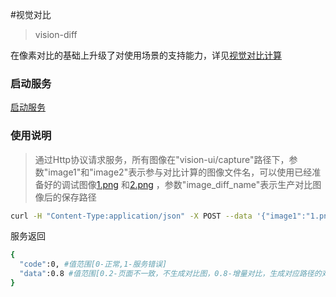 #视觉对比

> vision-diff

在像素对比的基础上升级了对使用场景的支持能力，详见[视觉对比计算](vision_diff_dev.md)


### 启动服务

[启动服务](launch_service.md)


### 使用说明


> 通过Http协议请求服务，所有图像在"vision-ui/capture"路径下，参数"image1"和"image2"表示参与对比计算的图像文件名，可以使用已经准备好的调试图像[1.png](https://github.com/Meituan-Dianping/vision-ui/releases/download/v0.2/container_image_1.png) 和[2.png](https://github.com/Meituan-Dianping/vision-ui/releases/download/v0.2/container_image_2.png) ，参数"image_diff_name"表示生产对比图像后的保存路径
```bash
curl -H "Content-Type:application/json" -X POST --data '{"image1":"1.png","image2":"2.png","image_diff_name":"1_2_diff.png"}' http://localhost:9092/vision/diff
```
服务返回
```bash
{
  "code":0, #值范围[0-正常,1-服务错误]
  "data":0.8 #值范围[0.2-页面不一致，不生成对比图，0.8-增量对比，生成对应路径的对比图，1.0-页面相同，没有对比图]
}
```

